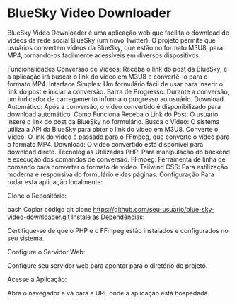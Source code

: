 # BlueSky Video Downloader 
BlueSky Video Downloader é uma aplicação web que facilita o download de vídeos da rede social BlueSky (um novo Twitter). O projeto permite que usuários convertem vídeos da BlueSky, que estão no formato M3U8, para MP4, tornando-os facilmente acessíveis em diversos dispositivos.

Funcionalidades
Conversão de Vídeos: Receba o link do post da BlueSky, e a aplicação irá buscar o link do vídeo em M3U8 e convertê-lo para o formato MP4.
Interface Simples: Um formulário fácil de usar para inserir o link do post e iniciar a conversão.
Barra de Progresso: Durante a conversão, um indicador de carregamento informa o progresso ao usuário.
Download Automático: Após a conversão, o vídeo convertido é disponibilizado para download automático.
Como Funciona
Receba o Link do Post: O usuário insere o link do post da BlueSky no formulário.
Busca o Vídeo: O sistema utiliza a API da BlueSky para obter o link do vídeo em M3U8.
Converte o Vídeo: O link do vídeo é passado para o FFmpeg, que converte o vídeo para o formato MP4.
Download: O vídeo convertido está disponível para download direto.
Tecnologias Utilizadas
PHP: Para manipulação do backend e execução dos comandos de conversão.
FFmpeg: Ferramenta de linha de comando para converter o formato de vídeo.
Tailwind CSS: Para estilização moderna e responsiva do formulário e das páginas.
Configuração
Para rodar esta aplicação localmente:

Clone o Repositório:

bash
Copiar código
git clone https://github.com/seu-usuario/blue-sky-video-downloader.git
Instale as Dependências:

Certifique-se de que o PHP e o FFmpeg estão instalados e configurados no seu sistema.

Configure o Servidor Web:

Configure seu servidor web para apontar para o diretório do projeto.

Acesse a Aplicação:

Abra o navegador e vá para a URL onde a aplicação está hospedada.
